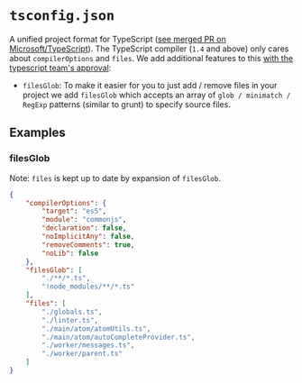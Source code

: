 # `tsconfig.json`
A unified project format for TypeScript ([see merged PR on Microsoft/TypeScript](https://github.com/Microsoft/TypeScript/pull/1692)). The TypeScript compiler (`1.4` and above) only cares about `compilerOptions` and `files`. We add additional features to this [with the typescript team's approval](https://github.com/Microsoft/TypeScript/issues/1955):

* `filesGlob`: To make it easier for you to just add / remove files in your project we add `filesGlob` which accepts an array of `glob / minimatch / RegExp` patterns (similar to grunt) to specify source files.


## Examples

### filesGlob

Note: `files` is kept up to date by expansion of `filesGlob`.  

```json
{
    "compilerOptions": {
        "target": "es5",
        "module": "commonjs",
        "declaration": false,
        "noImplicitAny": false,
        "removeComments": true,
        "noLib": false
    },
    "filesGlob": [
        "./**/*.ts",
        "!node_modules/**/*.ts"
    ],
    "files": [
        "./globals.ts",
        "./linter.ts",
        "./main/atom/atomUtils.ts",
        "./main/atom/autoCompleteProvider.ts",
        "./worker/messages.ts",
        "./worker/parent.ts"
    ]
}
```

